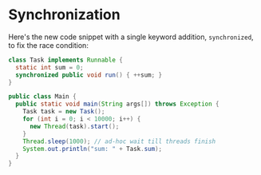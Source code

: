 # Synchronization

Here's the new code snippet with a single keyword addition, `synchronized`,
to fix the race condition:

```java runnable
class Task implements Runnable {
  static int sum = 0;
  synchronized public void run() { ++sum; }
}

public class Main {
  public static void main(String args[]) throws Exception {
    Task task = new Task();
    for (int i = 0; i < 10000; i++) {
      new Thread(task).start();
    }
    Thread.sleep(1000); // ad-hoc wait till threads finish
    System.out.println("sum: " + Task.sum);
  }
}
```
